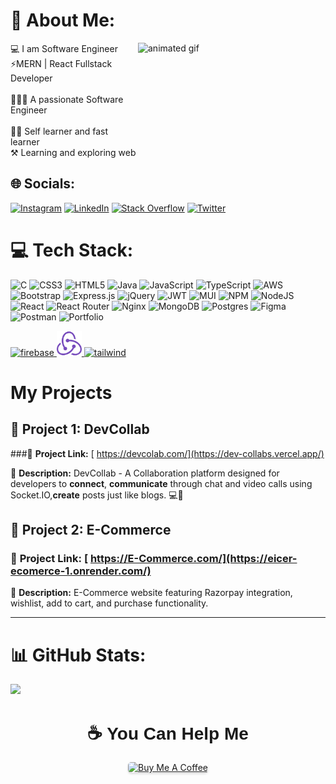 # 💫 About Me:

<img   align="right" src="https://camo.githubusercontent.com/7de37139d0b4c1ce40865e799b446c0e963a3dd8fb68d239707237c40604fa3d/68747470733a2f2f63646e2e6472696262626c652e636f6d2f75736572732f3733303730332f73637265656e73686f74732f363538313234332f6176656e746f2e676966" width="300" height='200' alt="animated gif">






💻 I am Software Engineer<br>⚡MERN | React Fullstack Developer<br><br>🧑🏻‍💻 A passionate Software Engineer<br><br>🧑‍💻 Self learner and fast learner<br>⚒️ Learning and exploring web



## 🌐 Socials:
[![Instagram](https://img.shields.io/badge/Instagram-%23E4405F.svg?logo=Instagram&logoColor=white)](https://instagram.com/shahinsha_shahinu) [![LinkedIn](https://img.shields.io/badge/LinkedIn-%230077B5.svg?logo=linkedin&logoColor=white)](https://linkedin.com/in/MuhammedShahinsha) [![Stack Overflow](https://img.shields.io/badge/-Stackoverflow-FE7A16?logo=stack-overflow&logoColor=white)](https://stackoverflow.com/users/ShahinshaShahinu) [![Twitter](https://img.shields.io/badge/Twitter-%231DA1F2.svg?logo=Twitter&logoColor=white)](https://twitter.com/@Mhd_shahinshaH) 

# 💻 Tech Stack:
![C](https://img.shields.io/badge/c-%2300599C.svg?style=for-the-badge&logo=c&logoColor=white) ![CSS3](https://img.shields.io/badge/css3-%231572B6.svg?style=for-the-badge&logo=css3&logoColor=white) ![HTML5](https://img.shields.io/badge/html5-%23E34F26.svg?style=for-the-badge&logo=html5&logoColor=white) ![Java](https://img.shields.io/badge/java-%23ED8B00.svg?style=for-the-badge&logo=java&logoColor=white) ![JavaScript](https://img.shields.io/badge/javascript-%23323330.svg?style=for-the-badge&logo=javascript&logoColor=%23F7DF1E) ![TypeScript](https://img.shields.io/badge/typescript-%23007ACC.svg?style=for-the-badge&logo=typescript&logoColor=white) ![AWS](https://img.shields.io/badge/AWS-%23FF9900.svg?style=for-the-badge&logo=amazon-aws&logoColor=white)  ![Bootstrap](https://img.shields.io/badge/bootstrap-%23563D7C.svg?style=for-the-badge&logo=bootstrap&logoColor=white) ![Express.js](https://img.shields.io/badge/express.js-%23404d59.svg?style=for-the-badge&logo=express&logoColor=%2361DAFB) ![jQuery](https://img.shields.io/badge/jquery-%230769AD.svg?style=for-the-badge&logo=jquery&logoColor=white) ![JWT](https://img.shields.io/badge/JWT-black?style=for-the-badge&logo=JSON%20web%20tokens) ![MUI](https://img.shields.io/badge/MUI-%230081CB.svg?style=for-the-badge&logo=material-ui&logoColor=white) ![NPM](https://img.shields.io/badge/NPM-%23000000.svg?style=for-the-badge&logo=npm&logoColor=white) ![NodeJS](https://img.shields.io/badge/node.js-6DA55F?style=for-the-badge&logo=node.js&logoColor=white) ![React](https://img.shields.io/badge/react-%2320232a.svg?style=for-the-badge&logo=react&logoColor=%2361DAFB) ![React Router](https://img.shields.io/badge/React_Router-CA4245?style=for-the-badge&logo=react-router&logoColor=white) ![Nginx](https://img.shields.io/badge/nginx-%23009639.svg?style=for-the-badge&logo=nginx&logoColor=white) ![MongoDB](https://img.shields.io/badge/MongoDB-%234ea94b.svg?style=for-the-badge&logo=mongodb&logoColor=white) ![Postgres](https://img.shields.io/badge/postgres-%23316192.svg?style=for-the-badge&logo=postgresql&logoColor=white)  	![Figma](https://img.shields.io/badge/figma-%23F24E1E.svg?style=for-the-badge&logo=figma&logoColor=white) ![Postman](https://img.shields.io/badge/Postman-FF6C37?style=for-the-badge&logo=postman&logoColor=white) ![Portfolio](https://img.shields.io/badge/Portfolio-%23000000.svg?style=for-the-badge&logo=firefox&logoColor=#FF7139)
<p align="left"> <a href="https://firebase.google.com/" target="_blank" rel="noreferrer"> <img src="https://www.vectorlogo.zone/logos/firebase/firebase-icon.svg" alt="firebase" width="40" height="40"/> </a> <a href="https://redux.js.org" target="_blank" rel="noreferrer"> <img src="https://raw.githubusercontent.com/devicons/devicon/master/icons/redux/redux-original.svg" alt="redux" width="40" height="40"/> </a> <a href="https://tailwindcss.com/" target="_blank" rel="noreferrer"> <img src="https://www.vectorlogo.zone/logos/tailwindcss/tailwindcss-icon.svg" alt="tailwind" width="40" height="40"/> </a> </p>






# My Projects

## 🌟 Project 1:  DevCollab

###🚀 **Project Link:** [ https://devcolab.com/](https://dev-collabs.vercel.app/)

🌟 **Description:** DevCollab - A Collaboration platform designed for developers to **connect**, **communicate** through chat and video calls using Socket.IO,**create** posts just like blogs. 💻🌈


## 🌟 Project 2:  E-Commerce

### 🚀 **Project Link:** [ https://E-Commerce.com/](https://eicer-ecomerce-1.onrender.com/)

🌟 **Description:** E-Commerce website featuring Razorpay integration, wishlist, add to cart, and purchase functionality.




---






# 📊 GitHub Stats:

![](https://github-readme-stats.vercel.app/api/top-langs/?username=ShahinshaShahinu&theme=dracula&hide_border=true&include_all_commits=true&count_private=true&layout=compact)


<div align="center">
             <div align="center">
  <h1 style="font-family: 'Arial', sans-serif;">☕ You Can Help Me</h1>
</div>

<a href="https://www.buymeacoffee.com/muhammedsht" target="_blank" rel="noopener noreferrer">
  <img src="https://cdn.buymeacoffee.com/buttons/v2/default-yellow.png" alt="Buy Me A Coffee" style="height: 51px !important; width: 217px !important; border-radius: 5px !important; box-shadow: 0px 2px 3px 0px rgba(190, 190, 190, 0.5) !important; -webkit-transition: 0.3s ease-in-out !important; transition: 0.3s ease-in-out !important;">
</a>






</div>



<!-- Proudly created with GPRM ( https://gprm.itsvg.in ) -->
